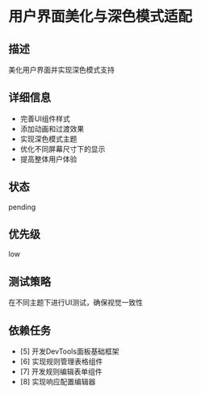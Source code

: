 # 用户界面美化与深色模式适配

## 描述
美化用户界面并实现深色模式支持

## 详细信息
- 完善UI组件样式
- 添加动画和过渡效果
- 实现深色模式主题
- 优化不同屏幕尺寸下的显示
- 提高整体用户体验

## 状态
pending

## 优先级
low

## 测试策略
在不同主题下进行UI测试，确保视觉一致性

## 依赖任务
- [5] 开发DevTools面板基础框架
- [6] 实现规则管理表格组件
- [7] 开发规则编辑表单组件
- [8] 实现响应配置编辑器

